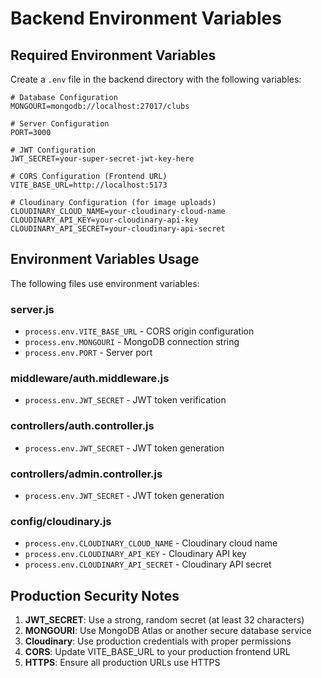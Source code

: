 # Backend Environment Variables

## Required Environment Variables

Create a `.env` file in the backend directory with the following variables:

```env
# Database Configuration
MONGOURI=mongodb://localhost:27017/clubs

# Server Configuration
PORT=3000

# JWT Configuration
JWT_SECRET=your-super-secret-jwt-key-here

# CORS Configuration (Frontend URL)
VITE_BASE_URL=http://localhost:5173

# Cloudinary Configuration (for image uploads)
CLOUDINARY_CLOUD_NAME=your-cloudinary-cloud-name
CLOUDINARY_API_KEY=your-cloudinary-api-key
CLOUDINARY_API_SECRET=your-cloudinary-api-secret
```

## Environment Variables Usage

The following files use environment variables:

### server.js

- `process.env.VITE_BASE_URL` - CORS origin configuration
- `process.env.MONGOURI` - MongoDB connection string
- `process.env.PORT` - Server port

### middleware/auth.middleware.js

- `process.env.JWT_SECRET` - JWT token verification

### controllers/auth.controller.js

- `process.env.JWT_SECRET` - JWT token generation

### controllers/admin.controller.js

- `process.env.JWT_SECRET` - JWT token generation

### config/cloudinary.js

- `process.env.CLOUDINARY_CLOUD_NAME` - Cloudinary cloud name
- `process.env.CLOUDINARY_API_KEY` - Cloudinary API key
- `process.env.CLOUDINARY_API_SECRET` - Cloudinary API secret

## Production Security Notes

1. **JWT_SECRET**: Use a strong, random secret (at least 32 characters)
2. **MONGOURI**: Use MongoDB Atlas or another secure database service
3. **Cloudinary**: Use production credentials with proper permissions
4. **CORS**: Update VITE_BASE_URL to your production frontend URL
5. **HTTPS**: Ensure all production URLs use HTTPS
